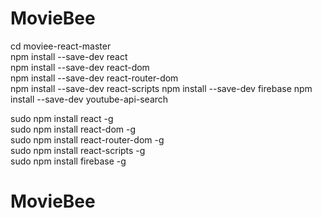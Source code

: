 # MovieBee


cd moviee-react-master                
npm install --save-dev react                        
npm install --save-dev react-dom                     
npm install --save-dev react-router-dom                        
npm install --save-dev react-scripts
npm install --save-dev firebase
npm install --save-dev youtube-api-search

sudo npm install react -g                                                                 
sudo npm install react-dom -g                                                          
sudo npm install react-router-dom -g                                                                          
sudo npm install react-scripts -g                                                                     
sudo npm install firebase -g
# MovieBee
